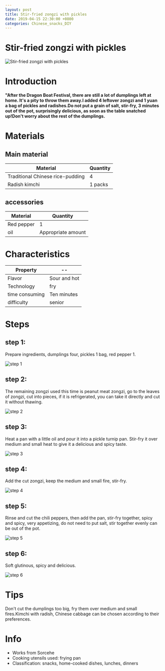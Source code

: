```yaml
---
layout: post
title: Stir-fried zongzi with pickles
date: 2019-04-15 22:30:00 +0800
categories: Chinese_snacks_DIY
---
```


# Stir-fried zongzi with pickles

![Stir-fried zongzi with pickles]({{site.baseurl}}/img/404361/404361.jpg)

# Introduction

**"After the Dragon Boat Festival, there are still a lot of dumplings left at home. It's a pity to throw them away.I added 4 leftover zongzi and 1 yuan a bag of pickles and radishes.Do not put a grain of salt, stir-fry, 3 minutes out of the pot, surprisingly delicious, as soon as the table snatched up!Don't worry about the rest of the dumplings.**

# Materials


## Main material

Material|Quantity
--|--
Traditional Chinese rice-pudding|4
Radish kimchi|1 packs

## accessories

Material|Quantity
--|--
Red pepper|1
oil|Appropriate amount

# Characteristics

Property|--
--|--
Flavor|Sour and hot
Technology|fry
time consuming|Ten minutes
difficulty|senior

# Steps

## step 1:

Prepare ingredients, dumplings four, pickles 1 bag, red pepper 1.

![step 1]({{site.baseurl}}/img/404361/1.jpg)

## step 2:

The remaining zongzi used this time is peanut meat zongzi, go to the leaves of zongzi, cut into pieces, if it is refrigerated, you can take it directly and cut it without thawing.

![step 2]({{site.baseurl}}/img/404361/2.jpg)

## step 3:

Heat a pan with a little oil and pour it into a pickle turnip pan. Stir-fry it over medium and small heat to give it a delicious and spicy taste.

![step 3]({{site.baseurl}}/img/404361/3.jpg)

## step 4:

Add the cut zongzi, keep the medium and small fire, stir-fry.

![step 4]({{site.baseurl}}/img/404361/4.jpg)

## step 5:

Rinse and cut the chili peppers, then add the pan, stir-fry together, spicy and spicy, very appetizing, do not need to put salt, stir together evenly can be out of the pot.

![step 5]({{site.baseurl}}/img/404361/5.jpg)

## step 6:

Soft glutinous, spicy and delicious.

![step 6]({{site.baseurl}}/img/404361/6.jpg)

# Tips

Don't cut the dumplings too big, fry them over medium and small fires.Kimchi with radish, Chinese cabbage can be chosen according to their preferences.

# Info

- Works from Sorcehe
- Cooking utensils used: frying pan
- Classification: snacks, home-cooked dishes, lunches, dinners